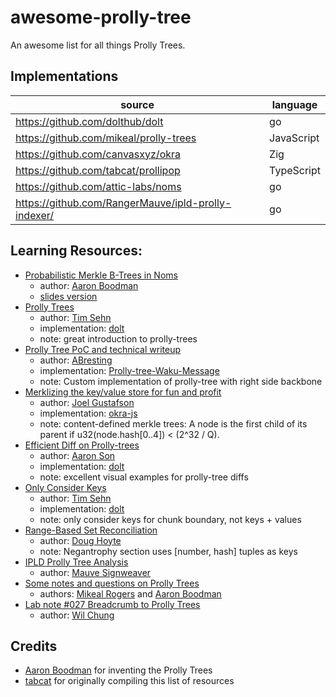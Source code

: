 # awesome-prolly-tree

An awesome list for all things Prolly Trees.


## Implementations

| source | language |
| ------ | -------- |
| https://github.com/dolthub/dolt | go |
| https://github.com/mikeal/prolly-trees | JavaScript |
| https://github.com/canvasxyz/okra | Zig |
| https://github.com/tabcat/prollipop | TypeScript |
| https://github.com/attic-labs/noms | go |
| https://github.com/RangerMauve/ipld-prolly-indexer/ | go |

## Learning Resources:

- [Probabilistic Merkle B-Trees in Noms](https://github.com/attic-labs/noms/blob/master/doc/intro.md#prolly-trees-probabilistic-b-trees)
  - author: [Aaron Boodman](https://aaronboodman.com/)
  - [slides version](https://docs.google.com/presentation/d/18zRxxI7plB0mJkhLPfo8KJ_f-tyIIPj9L4dZroyqEF0/edit#slide=id.g3615e39343_0_0)
- [Prolly Trees](https://www.dolthub.com/blog/2024-03-03-prolly-trees/)
  - author: [Tim Sehn](https://github.com/timsehn)
  - implementation: [dolt](https://github.com/dolthub/dolt)
  - note: great introduction to prolly-trees
- [Prolly Tree PoC and technical writeup](https://github.com/waku-org/research/issues/78)
  - author: [ABresting](https://github.com/ABresting)
  - implementation: [Prolly-tree-Waku-Message](https://github.com/ABresting/Prolly-Tree-Waku-Message)
  - note: Custom implementation of prolly-tree with right side backbone
- [Merklizing the key/value store for fun and profit](https://joelgustafson.com/posts/2023-05-04/merklizing-the-key-value-store-for-fun-and-profit)
  - author: [Joel Gustafson](https://joelgustafson.com/)
  - implementation: [okra-js](https://github.com/canvasxyz/okra-js/tree/main/packages/okra)
  - note: content-defined merkle trees: A node is the first child of its parent if u32(node.hash[0..4]) < (2^32 / Q).
- [Efficient Diff on Prolly-trees](https://www.dolthub.com/blog/2020-06-16-efficient-diff-on-prolly-trees/)
  - author: [Aaron Son](https://github.com/reltuk)
  - implementation: [dolt](https://github.com/dolthub/dolt)
  - note: excellent visual examples for prolly-tree diffs
- [Only Consider Keys](https://docs.dolthub.com/architecture/storage-engine/prolly-tree#only-consider-keys)
  - author: [Tim Sehn](https://github.com/timsehn)
  - implementation: [dolt](https://github.com/dolthub/dolt)
  - note: only consider keys for chunk boundary, not keys + values
- [Range-Based Set Reconciliation](https://logperiodic.com/rbsr.html)
  - author: [Doug Hoyte](https://hoytech.com/about)
  - note: Negantrophy section uses [number, hash] tuples as keys
- [IPLD Prolly Tree Analysis](https://github.com/RangerMauve/blog.mauve.moe/pull/3)
  - author: [Mauve Signweaver](https://github.com/RangerMauve)
- [Some notes and questions on Prolly Trees](https://github.com/attic-labs/noms/issues/3878)
  - authors: [Mikeal Rogers](https://github.com/mikeal) and [Aaron Boodman](https://github.com/aboodman)
- [Lab note #027 Breadcrumb to Prolly Trees](https://interjectedfuture.com/lab-notes/lab-note-027-breadcrumb-to-prolly-trees/)
  - author: [Wil Chung](https://x.com/iamwil)

## Credits

- [Aaron Boodman](https://github.com/aboodman) for inventing the Prolly Trees
- [tabcat](https://github.com/tabcat) for originally compiling this list of resources
